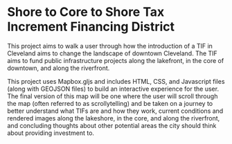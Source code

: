 # Shore to Core to Shore Tax Increment Financing District

This project aims to walk a user through how the introduction of a TIF in Cleveland aims to change the landscape of downtown Cleveland. The TIF aims to fund public infrastructure projects along the lakefront, in the core of downtown, and along the riverfront. 

This project uses Mapbox.gljs and includes HTML, CSS, and Javascript files (along with GEOJSON files) to build an interactive experience for the user. The final version of this map will be one where the user will scroll through the map (often referred to as scrollytelling) and be taken on a journey to better understand what TIFs are and how they work, current conditions and rendered images along the lakeshore, in the core, and along the riverfront, and concluding thoughts about other potential areas the city should think about providing investment to.  
 
